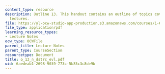 ```yaml
---
content_type: resource
description: Outline 13. This handout contains an outline of topics covered in course
  lectures.
file: https://ol-ocw-studio-app-production.s3.amazonaws.com/courses/1-054-mechanics-and-design-of-concrete-structures-spring-2004/6aedeab126989039773c5b85c3c8de9b_o_13_n_dstrc_evl.pdf
file_type: application/pdf
learning_resource_types:
- Lecture Notes
ocw_type: OCWFile
parent_title: Lecture Notes
parent_type: CourseSection
resourcetype: Document
title: o_13_n_dstrc_evl.pdf
uid: 6aedeab1-2698-9039-773c-5b85c3c8de9b
---
```

